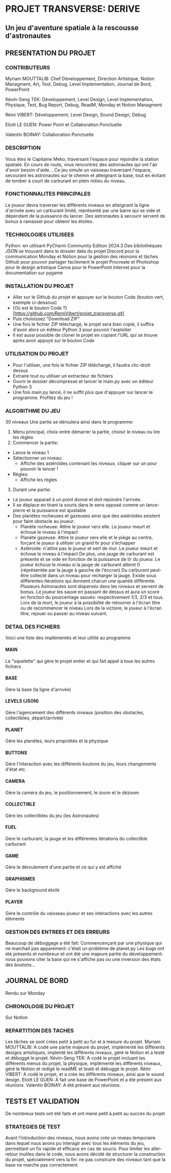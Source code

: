 # PROJET TRANSVERSE: DERIVE

## Un jeu d'aventure spatiale à la rescousse d'astronautes

## PRESENTATION DU PROJET

### CONTRIBUTEURS
Myriam MOUTTALIB: Chef Développement, Direction Artistique, Notion Managment, Art, Test, Debug, Level Implementation, Journal de Bord, PowerPoint

Kévin-Seng TEK: Développement, Level Design, Level Implementation, Physique, Test, Bug Report, Debug, ReadM, Monday et Notion Managment

Rémi VIBERT: Développement, Level Design, Sound Design, Debug

Eliott LE GUEN: Power Point et Collaboration Ponctuelle

Valentin BOINAY: Collaboration Ponctuelle

### DESCRIPTION
Vous êtes le Capitaine Meko, traversant l'espace pour rejoindre la station spatiale. En cours de route, vous rencontrez des astronautes qui ont l'air d'avoir besoin d'aide...
Ce jeu simule un vaisseau traversant l'espace, secourant les astronautes sur le chemin et atteignant la base, tout en évitant de tomber à court de carburant en plein milieu du niveau.
### FONCTIONNALITES PRINCIPALES

Le joueur devra traverser les différents niveaux en atteignant la ligne d'arrivée avec un carburant limité, représenté par une barre qui se vide et dépendant de la puissance du lancer. Des astronautes à secourir servent de bonus à ramasser pour obtenir les étoiles.


### TECHNOLOGIES UTILISEES
Python: en utilisant PyCharm Community Edition 2024.3
Des bibilothèques JSON se trouvant dans le dossier data du projet
Discord pour la communication
Monday et Notion pour la gestion des réunions et tâches
Github pour pouvoir partager facilement le projet 
Procreate et Photoshop pour le design artistique
Canva pour le PowerPoint
Internet pour la documentation sur pygame

### INSTALLATION DU PROJET 
- Aller sur le Github du projet et appuyer sur le bouton Code (bouton vert, exemple ci-dessous)
- [Où est le bouton Code ?][https://github.com/RemiVibert/projet_transverse.git]
- Puis choisissez "Download ZIP"
- Une fois le fichier ZIP téléchargé, le projet sera bien copié, il suffira d'avoir alors un éditeur Python 3 pour pouvoir l'exploiter
- Il est aussi possible de cloner le projet en copiant l'URL qui se trouve après avoir appuyé sur le bouton Code

### UTILISATION DU PROJET
- Pour l'utiliser, une fois le fichier ZIP téléchargé, il faudra clic-droit dessus
- Extraire tout ou utiliser un extracteur de fichiers
- Ouvrir le dossier décompressé et lancer le main.py avec un éditeur Python 3
- Une fois main.py lancé, il ne suffit plus que d'appuyer sur lancer le programme. Profitez du jeu !

### ALGORITHME DU JEU
30 niveaux
Une partie se déroulera ainsi dans le programme:
1. Menu principal, choix entre démarrer la partie, choisir le niveau ou lire les règles
2. Commencer la partie:
  - Lance le niveau 1
- Sélectionner un niveau:
  - Affiche des astéroïdes contenant les niveaux, cliquer sur un pour pouvoir le lancer !
- Règles:
  - Affiche les règles

3. Durant une partie:
- Le joueur apparait à un point donné et doit rejoindre l'arrivée.
- Il se déplace en tirant la souris dans le sens opposé comme un lance-pierre et la puissance est ajustable
- Des planètes rocheuses et gazeuses ainsi que des astéroïdes existent pour faire obstacle au joueur:
  - Planète rocheuse:  Attire le joueur vers elle. Le joueur meurt et échoue le niveau à l'impact
  - Planète gazeuse: Attire le joueur vers elle et le piège au centre, forçant le joueur à utiliser un grand tir pour s'échapper
  - Astéroide: n'attire pas le joueur et sert de mur. Le joueur meurt et échoue le niveau à l'impact
De plus, une jauge de carburant est présente et se vide en fonction de la puissance de tir du joueur. Le joueur échoue le niveau si la jauge de carburant atteint 0 (réprésentée par la jauge à gauche de l'éccran)
Du carburant peut-être collecté dans un niveau pour recharger la jauge. Existe sous différentes itérations qui donnent chacun une quantié différente.
Plusieurs Astronautes sont dispersés dans les niveaux et servent de bonus. Le joueur les sauve en passant de dessus et aura un score en fonction du pourcentage sauvés: respectivement 1/3, 2/3 et tous.
Lors de la mort, le joueur à la possibilité de retourner à l'écran titre ou de recommencer le niveau
Lors de la victoire, le joueur à l'écran titre, rejouer ou passer au niveau suivant.

### DETAIL DES FICHIERS
Voici une liste des implémentés et leur utilité au programme

#### MAIN
Le "squelette" qui gère le projet entier et qui fait appel à tous les autres fichiers

#### BASE
Gère la base (la ligne d'arrivée)

#### LEVELS (JSON)
Gère l'agencement des différents niveaux (position des obstacles, collectibles, départ/arrivée)

#### PLANET
Gère les planètes, leurs propriétés et la physique

#### BUTTONS
Gère l'interaction avec les différents boutons du jeu, leurs changements d'état etc.

#### CAMERA
Gère la caméra du jeu, le positionnement, le zoom et le dézoom

#### COLLECTIBLE
Gère les collectibles du jeu (les Astronautes)

#### FUEL
Gère le carburant, la jauge et les différentes itérations du collectible carburant

#### GAME
Gère le déroulement d'une partie et ce qui y est affiché

#### GRAPHISMES
Gère le background étoilé

#### PLAYER
Gère le contrôle du vaisseau joueur et ses intéractions avec les autres éléments

### GESTION DES ENTREES ET DES ERREURS
Beaucoup de déboggage a été fait: Commencençant par une physique qui ne marchait pas apparement: c'était un problème de planet.py
Les bugs ont été présents et nombreux et ont été une majeure partie du développement: nous pouvons citer la base qui ne s'affiche pas ou une inversion des états des boutons...

## JOURNAL DE BORD
Rendu sur Monday

### CHRONOLOGIE DU PROJET
Sur Notion

### REPARTITION DES TACHES
Les tâches se sont crées petit à petit au fur et à mesure du projet. 
Myriam MOUTTALIB: A codé une partie majeure du projet, implémenté les différents designs artistiques, implenté les différents niveaux, géré le Notion et a testé et débuggé le projet.
Kévin-Seng TEK: A codé le projet incluant les différents menus du projet, la physique, implémenté les différents niveaux, géré le Notion et rédigé le readME et testé et débuggé le projet.
Rémi VIBERT: A codé le projet, et a crée les différents niveaux, ainsi que le sound design.
Eliott LE GUEN: A fait une base de PowerPoint et a été présent aux réunions.
Valentin BOINAY: A été présent aux réunions.

## TESTS ET VALIDATION
De nombreux tests ont été faits et ont mené petit à petit au succès du projet


### STRATEGIES DE TEST
Avant l'introduction des niveaux, nous avons crée un niveau temporaire dans lequel nous avons pu interagir avec tous les éléments du jeu, permettant un fix rapide et efficace en cas de soucis.
Pour limiter les aller-retour inutiles dans le code, nous avons décidé de structurer la construction du projet, spécialement vers la fin: ne pas construire des niveaux tant que la base ne marche pas correctement.
